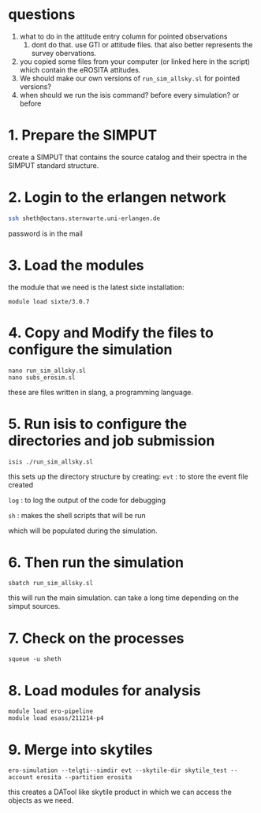 # questions
1. what to do in the attitude entry column for pointed observations
	1. dont do that. use GTI or attitude files. that also better represents the survey obervations.
2. you copied some files from your computer (or linked here in the script) which contain the eROSITA attitudes.
3. We should make our own versions of `run_sim_allsky.sl` for pointed versions?
4. when should we run the isis command? before every simulation? or before 
# 1. Prepare the SIMPUT
create a SIMPUT that contains the source catalog and their spectra in the SIMPUT standard structure.

# 2. Login to the erlangen network

```bash
ssh sheth@octans.sternwarte.uni-erlangen.de
```
password is in the mail
# 3. Load the modules
the module that we need is the latest sixte installation:

```shell
module load sixte/3.0.7
```

# 4. Copy and Modify the files to configure the simulation

```shell
nano run_sim_allsky.sl
nano subs_erosim.sl
```
these are files written in slang, a programming language. 
# 5. Run isis to configure the directories and job submission

```shell
isis ./run_sim_allsky.sl
```

this sets up the directory structure by creating:
`evt` : to store the event file created

`log` : to log the output of the code for debugging 

`sh` : makes the shell scripts that will be run


which will be populated during the simulation.

# 6. Then run the simulation
```shell
sbatch run_sim_allsky.sl
```
this will run the main simulation. can take a long time depending on the simput sources.

# 7.  Check on the processes
```shell
squeue -u sheth
```

# 8. Load modules for analysis

```shell
module load ero-pipeline
module load esass/211214-p4
```

# 9. Merge into skytiles

```shell
ero-simulation --telgti--simdir evt --skytile-dir skytile_test --account erosita --partition erosita
```

this creates a DATool like skytile product in which we can access the objects as we need.

